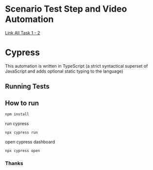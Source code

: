 # Scenario Test Step and Video Automation
[Link All Task 1 - 2](https://drive.google.com/drive/folders/1AbBd8sWXtX8hY4svxD4LU8ooLNgnj9-r?usp=drive_link)

# Cypress
This automation is written in TypeScript (a strict syntactical superset of JavaScript and adds optional static typing to the language)

## Running Tests

## How to run

```bash
npm install
```

run cypress
```bash
npx cypress run
```

open cypress dashboard
```bash
npx cypress open
```

### Thanks
